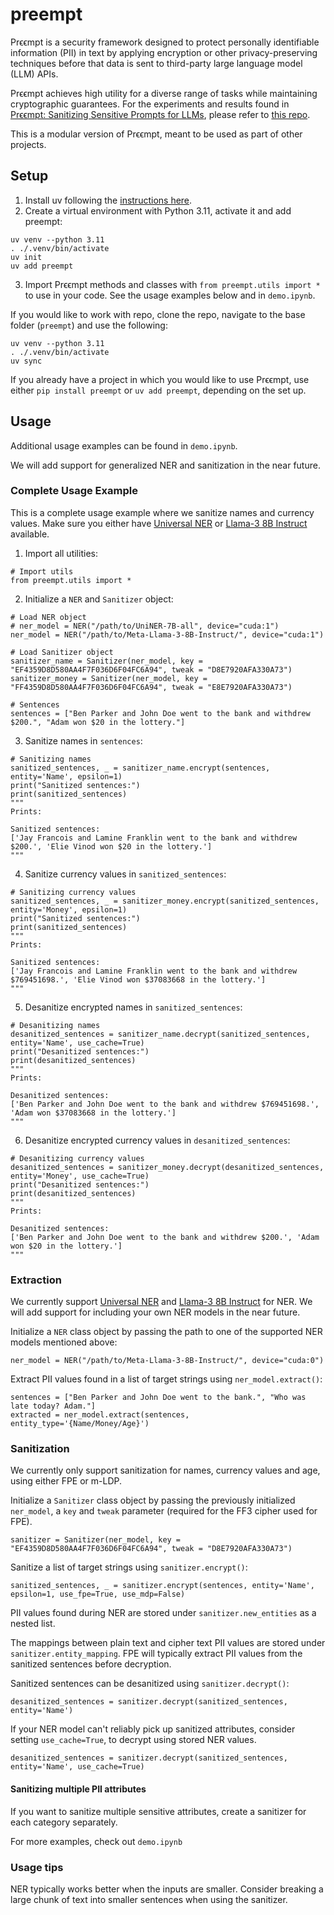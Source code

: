 # preempt
Prϵϵmpt is a security framework designed to protect personally identifiable information (PII) in text by applying encryption or other privacy-preserving techniques before that data is sent to third-party large language model (LLM) APIs. 

Prϵϵmpt achieves high utility for a diverse range of tasks while maintaining cryptographic guarantees. For the experiments and results found in [Prϵϵmpt: Sanitizing Sensitive Prompts for LLMs](https://arxiv.org/abs/2504.05147), please refer to [this repo](https://github.com/danshumaan/preempt-experiments).

This is a modular version of Prϵϵmpt, meant to be used as part of other projects. 
## Setup
1. Install uv following the [instructions here](https://docs.astral.sh/uv/getting-started/installation/).
2. Create a virtual environment with Python 3.11, activate it and add preempt:
```
uv venv --python 3.11
. ./.venv/bin/activate
uv init
uv add preempt
```
3. Import Prϵϵmpt methods and classes with `from preempt.utils import *` to use in your code. See the usage examples below and in `demo.ipynb`.

If you would like to work with repo, clone the repo, navigate to the base folder (`preempt`) and use the following:
```
uv venv --python 3.11
. ./.venv/bin/activate
uv sync
```

If you already have a project in which you would like to use Prϵϵmpt, use either `pip install preempt` or `uv add preempt`, depending on the set up.

## Usage
Additional usage examples can be found in `demo.ipynb`.

We will add support for generalized NER and sanitization in the near future. 

### Complete Usage Example
This is a complete usage example where we sanitize names and currency values. Make sure you either have [Universal NER](https://huggingface.co/Universal-NER/UniNER-7B-all) or [Llama-3 8B Instruct](https://huggingface.co/meta-llama/Meta-Llama-3-8B-Instruct) available. 

1. Import all utilities:
```
# Import utils
from preempt.utils import *
```

2. Initialize a `NER` and `Sanitizer` object:
```
# Load NER object
# ner_model = NER("/path/to/UniNER-7B-all", device="cuda:1")
ner_model = NER("/path/to/Meta-Llama-3-8B-Instruct/", device="cuda:1")

# Load Sanitizer object
sanitizer_name = Sanitizer(ner_model, key = "EF4359D8D580AA4F7F036D6F04FC6A94", tweak = "D8E7920AFA330A73")
sanitizer_money = Sanitizer(ner_model, key = "FF4359D8D580AA4F7F036D6F04FC6A94", tweak = "E8E7920AFA330A73")

# Sentences
sentences = ["Ben Parker and John Doe went to the bank and withdrew $200.", "Adam won $20 in the lottery."]
```

3. Sanitize names in `sentences`:
```
# Sanitizing names
sanitized_sentences, _ = sanitizer_name.encrypt(sentences, entity='Name', epsilon=1)
print("Sanitized sentences:")
print(sanitized_sentences)
"""
Prints:

Sanitized sentences:
['Jay Francois and Lamine Franklin went to the bank and withdrew $200.', 'Elie Vinod won $20 in the lottery.']
"""
```

4. Sanitize currency values in `sanitized_sentences`:
```
# Sanitizing currency values
sanitized_sentences, _ = sanitizer_money.encrypt(sanitized_sentences, entity='Money', epsilon=1)
print("Sanitized sentences:")
print(sanitized_sentences)
"""
Prints:

Sanitized sentences:
['Jay Francois and Lamine Franklin went to the bank and withdrew $769451698.', 'Elie Vinod won $37083668 in the lottery.']
"""
```

5. Desanitize encrypted names in `sanitized_sentences`:
```
# Desanitizing names
desanitized_sentences = sanitizer_name.decrypt(sanitized_sentences, entity='Name', use_cache=True)
print("Desanitized sentences:")
print(desanitized_sentences)
"""
Prints:

Desanitized sentences:
['Ben Parker and John Doe went to the bank and withdrew $769451698.', 'Adam won $37083668 in the lottery.']
"""
```

6. Desanitize encrypted currency values in `desanitized_sentences`:
```
# Desanitizing currency values
desanitized_sentences = sanitizer_money.decrypt(desanitized_sentences, entity='Money', use_cache=True)
print("Desanitized sentences:")
print(desanitized_sentences)
"""
Prints:

Desanitized sentences:
['Ben Parker and John Doe went to the bank and withdrew $200.', 'Adam won $20 in the lottery.']
"""
```

### Extraction
We currently support [Universal NER](https://huggingface.co/Universal-NER/UniNER-7B-all) and [Llama-3 8B Instruct](https://huggingface.co/meta-llama/Meta-Llama-3-8B-Instruct) for NER. We will add support for including your own NER models in the near future. 

Initialize a `NER` class object by passing the path to one of the supported NER models mentioned above:
```
ner_model = NER("/path/to/Meta-Llama-3-8B-Instruct/", device="cuda:0")
```
Extract PII values found in a list of target strings using `ner_model.extract()`:
```
sentences = ["Ben Parker and John Doe went to the bank.", "Who was late today? Adam."]
extracted = ner_model.extract(sentences, entity_type='{Name/Money/Age}')
```

### Sanitization
We currently only support sanitization for names, currency values and age, using either FPE or m-LDP.

Initialize a `Sanitizer` class object by passing the previously initialized `ner_model`, a `key` and `tweak` parameter (required for the FF3 cipher used for FPE).
```
sanitizer = Sanitizer(ner_model, key = "EF4359D8D580AA4F7F036D6F04FC6A94", tweak = "D8E7920AFA330A73")
```
Sanitize a list of target strings using `sanitizer.encrypt()`:
```
sanitized_sentences, _ = sanitizer.encrypt(sentences, entity='Name', epsilon=1, use_fpe=True, use_mdp=False)
```
PII values found during NER are stored under `sanitizer.new_entities` as a nested list.

The mappings between plain text and cipher text PII values are stored under `sanitizer.entity_mapping`. FPE will typically extract PII values from the sanitized sentences before decryption.

Sanitized sentences can be desanitized using `sanitizer.decrypt()`:
```
desanitized_sentences = sanitizer.decrypt(sanitized_sentences, entity='Name')
```

If your NER model can't reliably pick up sanitized attributes, consider setting `use_cache=True`, to decrypt using stored NER values.
```
desanitized_sentences = sanitizer.decrypt(sanitized_sentences, entity='Name', use_cache=True)
```

#### Sanitizing multiple PII attributes
If you want to sanitize multiple sensitive attributes, create a sanitizer for each category separately. 

For more examples, check out `demo.ipynb`

### Usage tips
NER typically works better when the inputs are smaller. Consider breaking a large chunk of text into smaller sentences when using the sanitizer.
